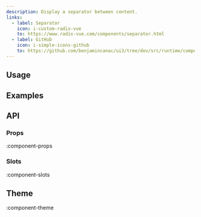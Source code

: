 ```yaml
---
description: Display a separator between content.
links:
  - label: Separator
    icon: i-custom-radix-vue
    to: https://www.radix-vue.com/components/separator.html
  - label: GitHub
    icon: i-simple-icons-github
    to: https://github.com/benjamincanac/ui3/tree/dev/src/runtime/components/Divider.vue
---
```


## Usage

## Examples

## API

### Props

:component-props

### Slots

:component-slots

## Theme

:component-theme
